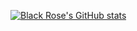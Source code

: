 [![Black Rose's GitHub stats](https://github-readme-stats.vercel.app/api?username=BlackRose-000)](https://github.com/BlackRose-000/github-readme-stats)
